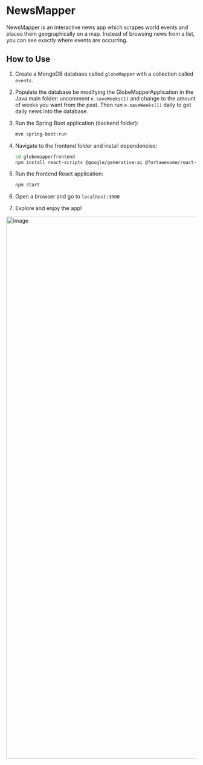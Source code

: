 # NewsMapper

NewsMapper is an interactive news app which scrapes world events and places them geographically on a map. Instead of browsing news from a list, you can see exactly where events are occurring.

## How to Use

1. Create a MongoDB database called `globeMapper` with a collection called `events`.

2. Populate the database be modifying the GlobeMapperApplication in the Java main folder: uncomment `e.saveWeeks(1)` and change to the amount of weeks you want from the past. Then run `e.saveWeeks(1)` daily to get daily news into the database.

3. Run the Spring Boot application (backend folder):
   ```bash
   mvn spring-boot:run
   ```

4. Navigate to the frontend folder and install dependencies:
   ```bash
   cd globemapperfrontend
   npm install react-scripts @google/generative-ai @fortawesome/react-fontawesome @fortawesome/free-solid-svg-icons
   ```

5. Run the frontend React application:
   ```bash
   npm start
   ```

6. Open a browser and go to `localhost:3000`

7. Explore and enjoy the app!

<img width="1433" alt="image" src="https://github.com/user-attachments/assets/08c24c8d-9464-45f5-92e8-8f838d251448" />
